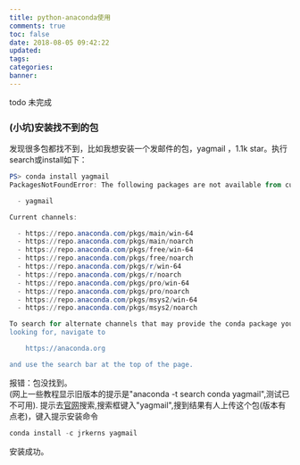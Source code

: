 ```yaml
---
title: python-anaconda使用
comments: true
toc: false
date: 2018-08-05 09:42:22
updated:
tags:
categories:
banner:
---
```

todo 未完成


### (小坑)安装找不到的包
发现很多包都找不到，比如我想安装一个发邮件的包，yagmail ，1.1k star。执行search或install如下：
```powershell
PS> conda install yagmail
PackagesNotFoundError: The following packages are not available from current channels:

  - yagmail

Current channels:

  - https://repo.anaconda.com/pkgs/main/win-64
  - https://repo.anaconda.com/pkgs/main/noarch
  - https://repo.anaconda.com/pkgs/free/win-64
  - https://repo.anaconda.com/pkgs/free/noarch
  - https://repo.anaconda.com/pkgs/r/win-64
  - https://repo.anaconda.com/pkgs/r/noarch
  - https://repo.anaconda.com/pkgs/pro/win-64
  - https://repo.anaconda.com/pkgs/pro/noarch
  - https://repo.anaconda.com/pkgs/msys2/win-64
  - https://repo.anaconda.com/pkgs/msys2/noarch

To search for alternate channels that may provide the conda package you're
looking for, navigate to

    https://anaconda.org

and use the search bar at the top of the page.
```
报错：包没找到。    
(网上一些教程显示旧版本的提示是"anaconda -t search conda yagmail",测试已不可用).
提示去[官网](https://anaconda.org)搜索,搜索框键入"yagmail",搜到结果有人上传这个包(版本有点老)，键入提示安装命令
```powershell
conda install -c jrkerns yagmail 
```
安装成功。
